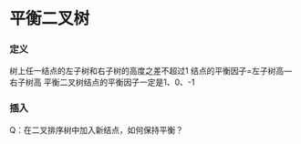 

# 平衡二叉树
### 定义
树上任一结点的左子树和右子树的高度之差不超过1
结点的平衡因子=左子树高—右子树高
平衡二叉树结点的平衡因子一定是1、0、-1
### 插入
Q：在二叉排序树中加入新结点，如何保持平衡？
<!--stackedit_data:
eyJoaXN0b3J5IjpbLTE3MTE2ODMyNjddfQ==
-->